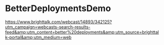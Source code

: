 # BetterDeploymentsDemo
https://www.brighttalk.com/webcast/14893/342125?utm_campaign=webcasts-search-results-feed&amp;utm_content=better%20deployments&amp;utm_source=brighttalk-portal&amp;utm_medium=web

